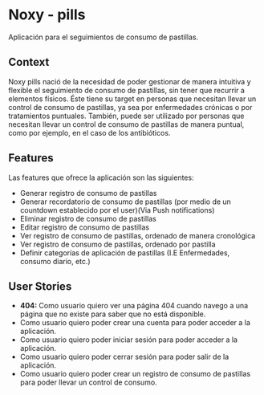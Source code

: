 # Noxy - pills

Aplicación para el seguimientos de consumo de pastillas.

## Context

Noxy pills nació de la necesidad de poder gestionar de manera intuitiva y flexible el seguimiento de consumo de pastillas, sin tener que recurrir a elementos físicos.
Éste tiene su target en personas que necesitan llevar un control de consumo de pastillas, ya sea por enfermedades crónicas o por tratamientos puntuales.
También, puede ser utilizado por personas que necesitan llevar un control de consumo de pastillas de manera puntual, como por ejemplo, en el caso de los antibióticos.

## Features

Las features que ofrece la aplicación son las siguientes:

- Generar registro de consumo de pastillas
- Generar recordatorio de consumo de pastillas (por medio de un countdown establecido por el user)(Via Push notifications)
- Eliminar registro de consumo de pastillas
- Editar registro de consumo de pastillas
- Ver registro de consumo de pastillas, ordenado de manera cronológica
- Ver registro de consumo de pastillas, ordenado por pastilla
- Definir categorías de aplicación de pastillas (I.E Enfermedades, consumo diario, etc.)

## User Stories

- **404:** Como usuario quiero ver una página 404 cuando navego a una página que no existe para saber que no está disponible.
- Como usuario quiero poder crear una cuenta para poder acceder a la aplicación.
- Como usuario quiero poder iniciar sesión para poder acceder a la aplicación.
- Como usuario quiero poder cerrar sesión para poder salir de la aplicación.
- Como usuario quiero poder crear un registro de consumo de pastillas para poder llevar un control de consumo.
